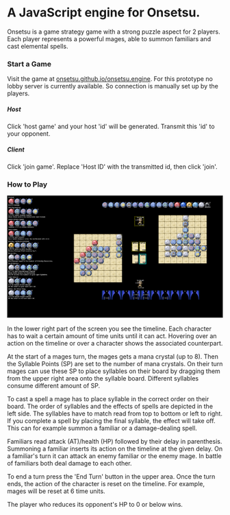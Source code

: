# A JavaScript engine for Onsetsu.

Onsetsu is a game strategy game with a strong puzzle aspect for 2 players. Each player represents a powerful mages, able to summon familiars and cast elemental spells.

### Start a Game
Visit the game at [onsetsu.github.io/onsetsu.engine].
For this prototype no lobby server is currently available. So connection is manually set up by the players.
##### Host
Click 'host game' and your host 'id' will be generated. Transmit this 'id' to your opponent.
##### Client
Click 'join game'. Replace 'Host ID' with the transmitted id, then click 'join'.

### How to Play
![Onsetsu Prototype][screenshot]

In the lower right part of the screen you see the timeline. Each character has to wait a certain amount of time units until it can act. Hovering over an action on the timeline or over a character shows the associated counterpart.

At the start of a mages turn, the mages gets a mana crystal (up to 8). Then the Syllable Points (SP) are set to the number of mana crystals. On their turn mages can use these SP to place syllables on their board by dragging them from the upper right area onto the syllable board. Different syllables consume different amount of SP.

To cast a spell a mage has to place syllable in the correct order on their board. The order of syllables and the effects of spells are depicted in the left side. The syllables have to match read from top to bottom or left to right. If you complete a spell by placing the final syllable, the effect will take off. This can for example summon a familiar or a damage-dealing spell.

Familiars read attack (AT)/health (HP) followed by their delay in parenthesis. Summoning a familiar inserts its action on the timeline at the given delay. On a familiar's turn it can attack an enemy familiar or the enemy mage. In battle of familiars both deal damage to each other.

To end a turn press the 'End Turn' button in the upper area. Once the turn ends, the action of the character is reset on the timeline. For example, mages will be reset at 6 time units.

The player who reduces its opponent's HP to 0 or below wins.

[onsetsu.github.io/onsetsu.engine]:http://onsetsu.github.io/onsetsu.engine/
[screenshot]: Screenshot4.png
